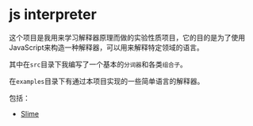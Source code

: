 # js interpreter

这个项目是我用来学习解释器原理而做的实验性质项目，它的目的是为了使用JavaScript来构造一种解释器，可以用来解释特定领域的语言。

其中在`src`目录下我编写了一个基本的`分词器`和各类`组合子`。

在`examples`目录下有通过本项目实现的一些简单语言的解释器。

包括：

* [Slime](https://github.com/sekaiamber/js-interpreter/tree/master/examples/slime)
